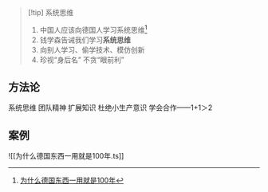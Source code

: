 > [!tip] 系统思维 
>  1. 中国人应该向德国人学习系统思维[^1]
>  2. 钱学森告诫我们学习**系统思维**
>  3. 向别人学习、偷学技术、模仿创新 
>  4. 珍视“身后名” 不贪“眼前利”

## 方法论 
系统思维
团队精神
扩展知识
杜绝小生产意识
学会合作——1+1＞2

## 案例 

![[为什么德国东西一用就是100年.ts]]

[^1]: [为什么德国东西一用就是100年](https://mp.weixin.qq.com/s/iIrl4hBPiQRa_wVmlICoIg)
